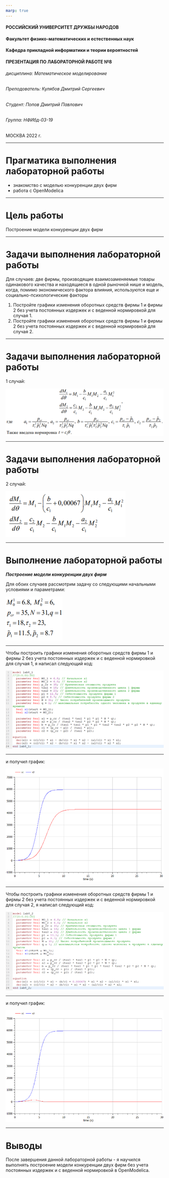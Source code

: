 ```yaml
---
marp: true
---
```


<style>
section.titleslide h6
{
    text-align: right;
}
section.titleslide
{
    text-align: center;
}
</style>

<!-- _class: titleslide -->

#### РОССИЙСКИЙ УНИВЕРСИТЕТ ДРУЖБЫ НАРОДОВ
#### Факультет физико-математических и естественных наук  
#### Кафедра прикладной информатики и теории вероятностей 
#### ПРЕЗЕНТАЦИЯ ПО ЛАБОРАТОРНОЙ РАБОТЕ №8

###### дисциплина: Математическое моделирование
###### Преподователь: Кулябов Дмитрий Сергеевич
###### Студент: Попов Дмитрий Павлович
###### Группа: НФИбд-03-19
МОСКВА
2022 г.

---

# **Прагматика выполнения лабораторной работы**

- знакомство с моделью конкуренции двух фирм
- работа с OpenModelica

---

# **Цель работы**

Построение модели конкуренции двух фирм

---

# Задачи выполнения лабораторной работы

Для случаев: две фирмы, производящие взаимозаменяемые товары
одинакового качества и находящиеся в одной рыночной нише и модель, когда, помимо экономического фактора влияния, используются еще и социально-психологические факторы

1. Постройте графики изменения оборотных средств фирмы 1 и фирмы 2 без
учета постоянных издержек и с веденной нормировкой для случая 1.
2. Постройте графики изменения оборотных средств фирмы 1 и фирмы 2 без
учета постоянных издержек и с веденной нормировкой для случая 2.

---

# Задачи выполнения лабораторной работы

1 случай:

![photo4. Система уравнений для модели варианта-67. Случай 1](screenshots/img4.png "Система уравнений для модели варианта-67. Случай 1")

---

# Задачи выполнения лабораторной работы

2 случай:

![photo5. Система уравнений для модели варианта-67. Случай 2](screenshots/img5.png "Система уравнений для модели варианта-67. Случай 2")

---

# **Выполнение лабораторной работы**

**_Построение модели конкуренции двух фирм_**

Для обоих случаев рассмотрим задачу со следующими начальными условиями и
параметрами:

![photo6. Начальные условия и параметры для модели варианта-67](screenshots/img6.png "Начальные условия и параметры для модели варианта-67")

---

Чтобы построить графики изменения оборотных средств фирмы 1 и фирмы 2 без
учета постоянных издержек и с веденной нормировкой для случая 1, я написал следующий код:

![photo7. Код для построения графиков изменения оборотных средств в варианте. Случай 1](screenshots/img7.png "Код для построения графиков изменения оборотных средств в варианте. Случай 1")

---

и получил график:

![photo8. График модели конкуренции двух фирм. Случай 1](screenshots/img8.png "График модели конкуренции двух фирм. Случай 1")

---

Чтобы построить графики изменения оборотных средств фирмы 1 и фирмы 2 без
учета постоянных издержек и с веденной нормировкой для случая 2, я написал следующий код:

![photo9. Код для построения графиков изменения оборотных средств в варианте. Случай 2](screenshots/img9.png "Код для построения графиков изменения оборотных средств в варианте. Случай 2")

---

и получил график:

![photo10. График модели конкуренции двух фирм. Случай 2](screenshots/img10.png "График модели конкуренции двух фирм. Случай 2")

---

# Выводы

После завершения данной лабораторной работы - я научился выполнять построение модели конкуренции двух фирм без учета постоянных издержек и с веденной нормировкой в OpenModelica.
